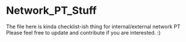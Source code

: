 # Network_PT_Stuff
The file here is kinda checklist-ish thing for internal/external network PT
Please feel free to update and contribute if you are interested. :)
